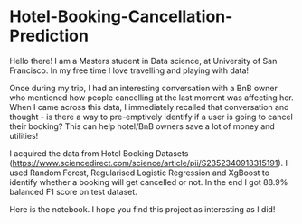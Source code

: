 # Hotel-Booking-Cancellation-Prediction

Hello there! I am a Masters student in Data science, at University of San Francisco. In my free time I love travelling and playing with data!

Once during my trip, I had an interesting conversation with a BnB owner who mentioned how people cancelling at the last moment was affecting her. When I came across this data, I immediately recalled that conversation and thought - is there a way to pre-emptively identify if a user is going to cancel their booking? This can help hotel/BnB owners save a lot of money and utilities! 

I acquired the data from Hotel Booking Datasets (https://www.sciencedirect.com/science/article/pii/S2352340918315191). I used Random Forest, Regularised Logistic Regression and XgBoost to identify whether a booking will get cancelled or not. In the end I got 88.9% balanced F1 score on test dataset.

Here is the notebook. I hope you find this project as interesting as I did! 

